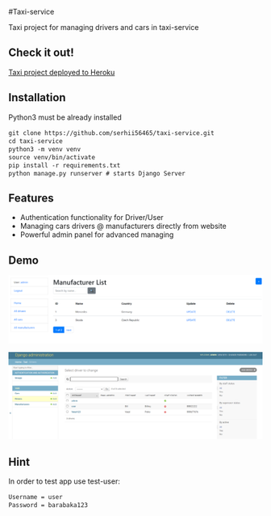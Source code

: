 #Taxi-service

Taxi project for managing drivers and cars in taxi-service

## Check it out!

[Taxi project deployed to Heroku](https://taxi-service-project.herokuapp.com/)

## Installation

Python3 must be already installed

```shell
git clone https://github.com/serhii56465/taxi-service.git
cd taxi-service
python3 -m venv venv
source venv/bin/activate
pip install -r requirements.txt
python manage.py runserver # starts Django Server
```

## Features

* Authentication functionality for Driver/User
* Managing cars drivers @ manufacturers directly from website
* Powerful admin panel for advanced managing

## Demo

![Website Interface](demo.png)

![Admin Interface](demo2.png)

## Hint
In order to test app use test-user:

	Username = user
    Password = barabaka123

